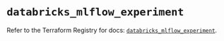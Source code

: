 # `databricks_mlflow_experiment`

Refer to the Terraform Registry for docs: [`databricks_mlflow_experiment`](https://registry.terraform.io/providers/databricks/databricks/1.38.0/docs/resources/mlflow_experiment).
